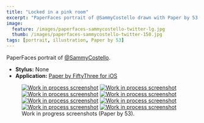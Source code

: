 ```yaml
---
title: "Locked in a pink room"
excerpt: "PaperFaces portrait of @SammyCostello drawn with Paper by 53 on an iPad."
image: 
  feature: /images/paperfaces-sammycostello-twitter-lg.jpg
  thumb: /images/paperfaces-sammycostello-twitter-150.jpg
tags: [portrait, illustration, Paper by 53]
---
```


PaperFaces portrait of <a href="http://twitter.com/SammyCostello">@SammyCostello</a>.

* **Stylus:** None
* **Application:** [Paper by FiftyThree for iOS](http://www.fiftythree.com/paper)

<figure class="half">
  <a href="{{ site.url }}/images/paperfaces-sammycostello-process-1-lg.jpg"><img src="{{ site.url }}/images/paperfaces-sammycostello-process-1-600.jpg" alt="Work in process screenshot"></a>
  <a href="{{ site.url }}/images/paperfaces-sammycostello-process-2-lg.jpg"><img src="{{ site.url }}/images/paperfaces-sammycostello-process-2-600.jpg" alt="Work in process screenshot"></a>
  <a href="{{ site.url }}/images/paperfaces-sammycostello-process-3-lg.jpg"><img src="{{ site.url }}/images/paperfaces-sammycostello-process-3-600.jpg" alt="Work in process screenshot"></a>
  <a href="{{ site.url }}/images/paperfaces-sammycostello-process-4-lg.jpg"><img src="{{ site.url }}/images/paperfaces-sammycostello-process-4-600.jpg" alt="Work in process screenshot"></a>
  <a href="{{ site.url }}/images/paperfaces-sammycostello-process-5-lg.jpg"><img src="{{ site.url }}/images/paperfaces-sammycostello-process-5-600.jpg" alt="Work in process screenshot"></a>
  <a href="{{ site.url }}/images/paperfaces-sammycostello-process-6-lg.jpg"><img src="{{ site.url }}/images/paperfaces-sammycostello-process-6-600.jpg" alt="Work in process screenshot"></a>
  <a href="{{ site.url }}/images/paperfaces-sammycostello-process-7-lg.jpg"><img src="{{ site.url }}/images/paperfaces-sammycostello-process-7-600.jpg" alt="Work in process screenshot"></a>
  <a href="{{ site.url }}/images/paperfaces-sammycostello-process-8-lg.jpg"><img src="{{ site.url }}/images/paperfaces-sammycostello-process-8-600.jpg" alt="Work in process screenshot"></a>
  <figcaption>Work in progress screenshots (Paper by 53).</figcaption>
</figure>